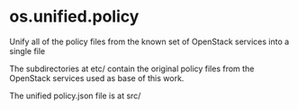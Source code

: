 os.unified.policy
=================

Unify all of the policy files from the known set of OpenStack services into a single file

The subdirectories at etc/ contain the original policy files from the OpenStack services used as base of this work.

The unified policy.json file is at src/